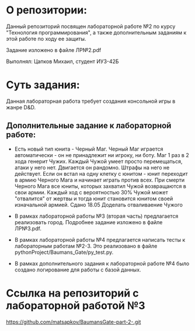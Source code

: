 # О репозитории:

Данный репозиторий посвящен  лабораторной работе №2 по курсу "Технология программирования", а также дополнительным заданиям к этой работе по ходу ее защиты.

Задание изложено в файле ЛР№2.pdf

Выполнял: Цапков Михаил, студент ИУ3-42Б

# Суть задания:

Данная лабораторная работа требует создания консольной игры в жанре D&D.

## Дополнительные задание к лабораторной работе:

- Есть новый тип юнита - Черный Маг. Черный Маг играется автоматически - он не принадлежит ни игроку, ни боту. Маг 1 раз в 2 хода генерит Чужих. Каждый Чужой умеет просто перемещаться, атаки у него нет. Двигается он рандомно. Штрафы на него не действует. Если он встал на одну клетку с юнитом - юнит переходит в армию Черного Мага и начинает играть против всех. При смерти Черного Мага все юниты, которых захватил Чужой возвращаются в свои армии. Каждый ход с вероятностью 30% Чужой может "отвалится" от жертвы и тогда юнит становится юнитом своей изначальной армией. Сдано 18.05 Доделать отваливаение Чужого

- В рамках лабораторной работы №3 (вторая часть) предлагается реализовать город. Подробнее задание изложено в файле ЛР№3.pdf.

- В рамках лабораторной работы №4 предлагается написать тесты к лабораторным работам №2-3. Это реализовано в файле pythonProject/Baumans_Gate/py_test.py.

- В рамках дополнительного задания к лабораторной работе №4 было создано логирование для работы с базой данных.


# Ссылка на репозиторий с лабораторной работой №3

https://github.com/matsapkov/BaumansGate-part-2-.git
